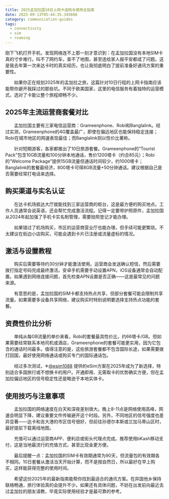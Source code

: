 ```yaml
---
title: 2025孟加拉国10日上网卡选购与使用全指南
date: 2025-09-13T05:44:35.345686
category: communication-guides
tags:
  - connectivity
  - sim
  - roaming
---
```


刚下飞机打开手机，发现网络连不上那一刻才意识到：在孟加拉国没有本地SIM卡真的寸步难行。叫不了网约车，查不了地图，甚至连给家人报平安都成了问题。这是我去年第一次来达卡时的真实经历，也让我彻底明白了提前准备好通讯方案的重要性。

　　如果你正在规划2025年的孟加拉之旅，这篇针对10日行程的上网卡指南应该能帮你避开我踩过的那些坑。不同于欧美国家，这里的电信服务有着独特的运营模式，选对了卡能让整个旅程顺畅不少。

## 2025年主流运营商套餐对比

　　孟加拉国主要有三家电信运营商：Grameenphone、Robi和Banglalink。经过实测，Grameenphone的4G覆盖最广，即使在偏远地区也能保持稳定连接；Robi在城市地区的网速表现最佳；而Banglalink则以性价比著称。

　　针对短期游客，各家都推出了10日旅游套餐。Grameenphone的“Tourist Pack”包含10GB流量和100分钟本地通话，售价1200塔卡（约合85元）；Robi的“Welcome Package”提供15GB流量但通话时间较少，约1000塔卡；Banglalink的套餐最经济，800塔卡可得8GB流量+50分钟通话。建议根据自己是否需要经常打电话来选择。

## 购买渠道与实名认证

　　在达卡机场抵达大厅就能找到三家运营商的柜台，这是最方便的购买地点。工作人员通常会说英语，还会帮忙完成激活流程。记得一定要带护照原件，孟加拉国从2024年起加强了手机卡实名制管理，需要拍照登记才能办理。

　　如果错过了机场购买，市区的运营商营业厅也能办理，但手续可能更繁琐。不太建议在街边小店购买，可能会遇到卡片已注册或流量虚标的情况。

## 激活与设置教程

　　购买后需要等待约30分钟才能激活使用。运营商会发送确认短信，然后需要拨打指定号码完成最终激活。安卓手机需要手动设置APN，iOS设备通常会自动配置。如果遇到网络连接问题，首先检查APN设置是否正确——这是最常见的问题来源。

　　有意思的是，孟加拉国的SIM卡都支持热点共享，但部分套餐可能会限制共享流量。如果需要多设备共享网络，建议购买时特别说明要选择支持热点功能的套餐。

## 资费性价比分析

　　单纯从每GB流量的单价来看，Robi的套餐最具性价比，约66塔卡/GB。但如果需要经常联系本地司机或酒店，Grameenphone的套餐可能更实用，因为它包含的通话时间最多。值得注意的是，这些旅游套餐都不包含国际长途，如果需要拨打回国，最好使用网络通话或购买专门的国际通话包。

　　经过多次测试，✈[@esim1088](https://t.me/s/esim1088) 提供的eSim方案在2025年成为了新选择，特别适合多国旅行或不想换卡的用户。开通即用、无需取卡的优势确实方便，但在孟加拉偏远地区的信号稳定性还是略逊于本地实体卡。

## 使用技巧与注意事项

　　孟加拉国的网络速度在白天和深夜差别很大。晚上8-11点是网络使用高峰，网速会明显下降，建议重要文件传输避开这个时段。另外，不同地区的信号强度也差异显著——达卡和吉大港的市区信号很好，但前往孙德尔本斯或兰加马蒂山区时，最好提前下载离线地图。

　　充值可以通过运营商APP、便利店或街头代理点完成。推荐使用bKash移动支付，这是当地最流行的充值方式，甚至比现金更方便。

　　最后提醒一点：孟加拉国的SIM卡有效期通常为90天，但流量包的有效期各不相同。10日套餐从激活当天开始计算，而不是按自然日，所以最好在早上购买，这样能获得完整的使用时间。

　　希望这份2025年的最新指南能帮你找到最适合的通讯方案。在异国他乡保持联络畅通，旅行体验真的会提升不少。如果还有具体问题，不妨在出发前向最近去过孟加拉的朋友请教，毕竟实际使用经验才是最可靠的参考。
